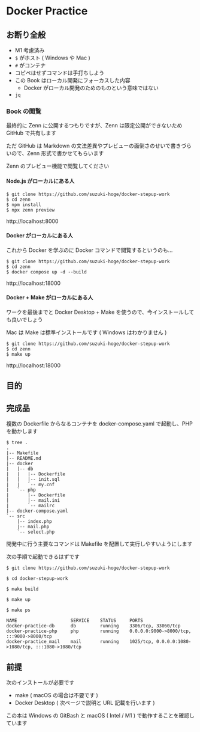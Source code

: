# Docker Practice
## お断り全般
- M1 考慮済み
- `$` がホスト ( Windows や Mac )
- `#` がコンテナ
- コピペはせずコマンドは手打ちしよう
- この Book はローカル開発にフォーカスした内容
  - Docker がローカル開発のためのものという意味ではない
- `jq`

### Book の閲覧
最終的に Zenn に公開するつもりですが、Zenn は限定公開ができないため GitHub で共有します

ただ GitHub は Markdown の文法差異やプレビューの面倒さのせいで書きづらいので、Zenn 形式で書かせてもらいます

Zenn のプレビュー機能で閲覧してください

#### Node.js がローカルにある人
```
$ git clone https://github.com/suzuki-hoge/docker-stepup-work
$ cd zenn
$ npm install
$ npx zenn preview
```

http://localhost:8000

#### Docker がローカルにある人
これから Docker を学ぶのに Docker コマンドで閲覧するというのも...

```
$ git clone https://github.com/suzuki-hoge/docker-stepup-work
$ cd zenn
$ docker compose up -d --build
```

http://localhost:18000

#### Docker + Make がローカルにある人
ワークを最後までと Docker Desktop + Make を使うので、今インストールしても良いでしょう

Mac は Make は標準インストールです ( Windows はわかりません )

```
$ git clone https://github.com/suzuki-hoge/docker-stepup-work
$ cd zenn
$ make up
```

http://localhost:18000

## 目的


## 完成品
複数の Dockerfile からなるコンテナを docker-compose.yaml で起動し、PHP を動かします

```
$ tree .
.
|-- Makefile
|-- README.md
|-- docker
|   |-- db
|   |   |-- Dockerfile
|   |   |-- init.sql
|   |   `-- my.cnf
|   `-- php
|       |-- Dockerfile
|       |-- mail.ini
|       `-- mailrc
|-- docker-compose.yaml
`-- src
    |-- index.php
    |-- mail.php
    `-- select.php
```

開発中に行う主要なコマンドは Makefile を配置して実行しやすいようにします

次の手順で起動できるはずです

```
$ git clone https://github.com/suzuki-hoge/docker-stepup-work

$ cd docker-stepup-work

$ make build

$ make up

$ make ps

NAME                    SERVICE    STATUS     PORTS
docker-practice-db      db         running    3306/tcp, 33060/tcp
docker-practice-php     php        running    0.0.0.0:9000->8000/tcp, :::9000->8000/tcp
docker-practice_mail    mail       running    1025/tcp, 0.0.0.0:1080->1080/tcp, :::1080->1080/tcp
```


## 前提
次のインストールが必要です

- make ( macOS の場合は不要です )
- Docker Desktop ( 次ページで説明と URL 記載を行います )

この本は Windows の GitBash と macOS ( Intel / M1 ) で動作することを確認しています

